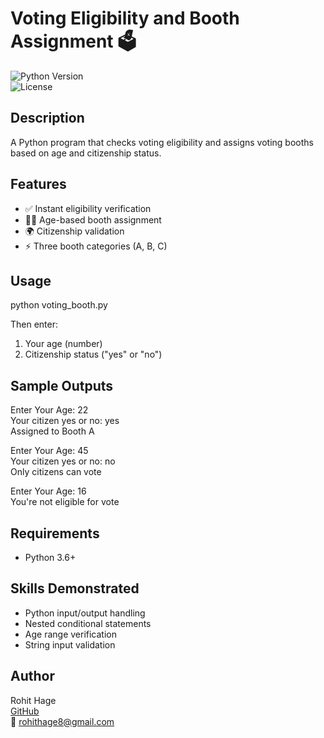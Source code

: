 # Voting Eligibility and Booth Assignment 🗳️  

![Python Version](https://img.shields.io/badge/python-3.6+-blue.svg)  
![License](https://img.shields.io/badge/license-MIT-green.svg)  

## Description  
A Python program that checks voting eligibility and assigns voting booths based on age and citizenship status.  

## Features  
- ✅ Instant eligibility verification  
- 👶👴 Age-based booth assignment  
- 🌍 Citizenship validation  
- ⚡ Three booth categories (A, B, C)  

## Usage  

python voting_booth.py


Then enter:  
1. Your age (number)  
2. Citizenship status ("yes" or "no")  

## Sample Outputs  

Enter Your Age: 22  
Your citizen yes or no: yes  
Assigned to Booth A  


Enter Your Age: 45  
Your citizen yes or no: no  
Only citizens can vote  


Enter Your Age: 16  
You're not eligible for vote  


## Requirements  
- Python 3.6+  

## Skills Demonstrated  
- Python input/output handling  
- Nested conditional statements  
- Age range verification  
- String input validation  

## Author  
Rohit Hage  
[GitHub](https://github.com/rohithage)  
📧 rohithage8@gmail.com  